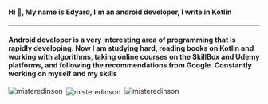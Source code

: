 <h4 align="left">
	Hi 👋, My name is Edyard, I'm an android developer, I write in Kotlin
</h4>
<hr>
<h4>Android developer is a very interesting area of programming that is rapidly developing. Now I am studying hard, reading books on Kotlin and working with algorithms, taking online courses on the SkillBox and Udemy platforms, and following the recommendations from Google. Constantly working on myself and my skills</h4>
<!-- <p align="left"> 
	<a href="https://github.com/ryo-ma/github-profile-trophy">
		<img src="https://github-profile-trophy.vercel.app/?username=misteredinson" alt="misteredinson" />
	</a> 
</p> -->
<!-- <hr>
<h4 align="right">My skills:</h4>
<h5>Android:</h5>
<p align="right">
	<a href="https://developer.android.com" target="_blank" rel="noreferrer"> 
		<img src="https://raw.githubusercontent.com/devicons/devicon/master/icons/android/android-original-wordmark.svg" alt="android" width="40" height="40"/> 
	</a> 
	<a href="https://kotlinlang.org" target="_blank" rel="noreferrer"> 
		<img src="https://www.vectorlogo.zone/logos/kotlinlang/kotlinlang-icon.svg" alt="kotlin" width="40" height="40"/> 
	</a>
		<a href="https://www.java.com" target="_blank" rel="noreferrer"> 
		<img src="https://raw.githubusercontent.com/devicons/devicon/master/icons/java/java-original.svg" alt="java" width="40" height="40"/> 
	</a>
	<a href="https://firebase.google.com/" target="_blank" rel="noreferrer"> 
		<img src="https://www.vectorlogo.zone/logos/firebase/firebase-icon.svg" alt="firebase" width="40" height="40"/> 
	</a>
	<a href="https://git-scm.com/" target="_blank" rel="noreferrer"> 
		<img src="https://www.vectorlogo.zone/logos/git-scm/git-scm-icon.svg" alt="git" width="40" height="40"/> 
	</a>
	<a href="https://www.figma.com/" target="_blank" rel="noreferrer"> 
		<img src="https://www.vectorlogo.zone/logos/figma/figma-icon.svg" alt="figma" width="40" height="40"/> 
	</a>
	<a href="https://postman.com" target="_blank" rel="noreferrer"> 
		<img src="https://www.vectorlogo.zone/logos/getpostman/getpostman-icon.svg" alt="postman" width="40" height="40"/> 
	</a>
</p> -->
<!-- <h5>WEB:</h5>
<p align="left">
	<a href="https://www.w3.org/html/" target="_blank" rel="noreferrer"> 
		<img src="https://raw.githubusercontent.com/devicons/devicon/master/icons/html5/html5-original-wordmark.svg" alt="html5" width="35" height="35"/> 
	</a>
	<a href="https://www.w3schools.com/css/" target="_blank" rel="noreferrer"> 
		<img src="https://raw.githubusercontent.com/devicons/devicon/master/icons/css3/css3-original-wordmark.svg" alt="css3" width="35" height="35"/> 
	</a> 
	<a href="https://developer.mozilla.org/en-US/docs/Web/JavaScript" target="_blank" rel="noreferrer"> 
		<img src="https://raw.githubusercontent.com/devicons/devicon/master/icons/javascript/javascript-original.svg" alt="javascript" width="35" height="35"/> 
	</a>
	<a href="https://www.php.net" target="_blank" rel="noreferrer"> 
		<img src="https://raw.githubusercontent.com/devicons/devicon/master/icons/php/php-original.svg" alt="php" width="35" height="35"/> 
	</a>
	<a href="https://www.mysql.com/" target="_blank" rel="noreferrer"> 
		<img src="https://raw.githubusercontent.com/devicons/devicon/master/icons/mysql/mysql-original-wordmark.svg" alt="mysql" width="35" height="35"/> 
	</a> 
	<a href="https://laravel.com/" target="_blank" rel="noreferrer"> 
		<img src="https://raw.githubusercontent.com/devicons/devicon/master/icons/laravel/laravel-plain-wordmark.svg" alt="laravel" width="35" height="35"/> 
	</a>
</p> -->

<p>
	<img align="left" src="https://github-readme-stats.vercel.app/api?username=misteredinson&show_icons=true&locale=en" alt="misteredinson" />
</p>

<p>
	&nbsp;<img align="center" src="https://github-readme-stats.vercel.app/api/top-langs?username=misteredinson&show_icons=true&locale=en&layout=compact" alt="misteredinson" />
	&nbsp;<img src="https://komarev.com/ghpvc/?username=misteredinson&label=Profile%20views&color=0e75b6&style=flat" alt="misteredinson" /> 
</p>

<!-- <h3 align="left">Connect with me:</h3>
<p align="left">
	<a href="https://linkedin.com/in/edinsson" target="blank">
		<img align="center" src="https://raw.githubusercontent.com/rahuldkjain/github-profile-readme-generator/master/src/images/icons/Social/linked-in-alt.svg" alt="edinsson" height="30" width="40" />
	</a>
	<a href="https://instagram.com/mr.edissonn" target="blank">
		<img align="center" src="https://raw.githubusercontent.com/rahuldkjain/github-profile-readme-generator/master/src/images/icons/Social/instagram.svg" alt="mr.edissonn" height="30" width="40" />
	</a>
	<a href="https://www.leetcode.com/edinsonn" target="blank">
		<img align="center" src="https://raw.githubusercontent.com/rahuldkjain/github-profile-readme-generator/master/src/images/icons/Social/leet-code.svg" alt="edinsonn" height="30" width="40" />
	</a>
</p> -->




